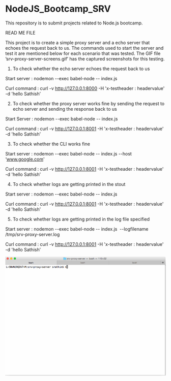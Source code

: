 # NodeJS_Bootcamp_SRV
This repository is to submit projects related to Node.js bootcamp.

READ ME FILE

This project is to create a simple proxy server and a echo server that echoes the request back to us. The commands used to start the server and test it are mentioned below for each scenario that was tested. The GIF file ’srv-proxy-server-screens.gif’ has the captured screenshots for this testing.

1) To check whether the echo server echoes the request back to us

Start server : nodemon --exec babel-node -- index.js

Curl command : curl -v http://127.0.0.1:8000 -H 'x-testheader : headervalue' -d 'hello Sathish’

2) To check whether the proxy server works fine by sending the request to echo server and sending the response back to us

Start Server : nodemon --exec babel-node -- index.js

Curl command : curl -v http://127.0.0.1:8001 -H 'x-testheader : headervalue' -d 'hello Sathish’

3) To check whether the CLI works fine

Start server : nodemon --exec babel-node -- index.js --host ‘www.google.com'

Curl command : curl -v http://127.0.0.1:8001 -H 'x-testheader : headervalue' -d 'hello Sathish’

4) To check whether logs are getting printed in the stout

Start server : nodemon --exec babel-node -- index.js

Curl command : curl -v http://127.0.0.1:8001 -H 'x-testheader : headervalue' -d 'hello Sathish’

5) To check whether logs are getting printed in the log file specified

Start server : nodemon --exec babel-node -- index.js  --logfilename /tmp/srv-proxy-server.log

Curl command : curl -v http://127.0.0.1:8001 -H 'x-testheader : headervalue' -d 'hello Sathish’

![alt tag](https://github.com/sathishragu/NodeJS_Bootcamp_SRV/blob/Project_0_ProxyServer/srv_proxy_server_screen.gif)

